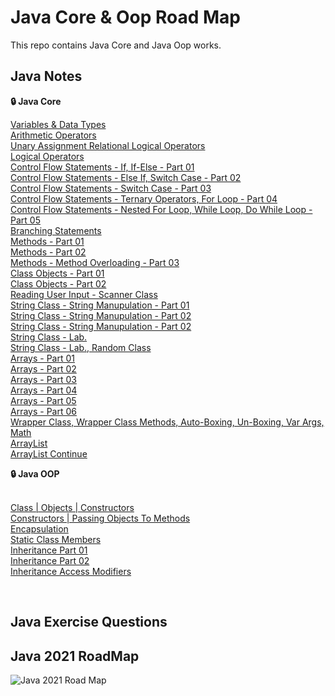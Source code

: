 # Java Core & Oop Road Map
This repo contains Java Core and Java Oop works.

## Java Notes

  <summary><b>🔒 Java Core</b></summary>

[Variables & Data Types](https://github.com/esalkan/java-notes/tree/master/src/core/JC03_variables_dataTypes)
<br>
[Arithmetic Operators](https://github.com/esalkan/java-notes/tree/master/src/core/JC04_arithmethicOperators)
<br>
[Unary Assignment Relational Logical Operators](https://github.com/esalkan/java-notes/tree/master/src/core/JC05_unaryAssignmentRelationalLogicalOperators)
<br>
[Logical Operators](https://github.com/esalkan/java-notes/tree/master/src/core/JC06_logicalOperators)
<br>
[Control Flow Statements - If, If-Else - Part 01 ](https://github.com/esalkan/java-notes/tree/master/src/core/JC07_controlFlowStatements_if_ifElse_Part_1)
<br>
[Control Flow Statements - Else If, Switch Case - Part 02](https://github.com/esalkan/java-notes/tree/master/src/core/JC08_controlFlowStatements_elseIf_switchCase_Part_2)
<br>
[Control Flow Statements - Switch Case - Part 03](https://github.com/esalkan/java-notes/tree/master/src/core/JC09_controlFlowStatements_Part_3)
<br>
[Control Flow Statements - Ternary Operators, For Loop - Part 04](https://github.com/esalkan/java-notes/tree/master/src/core/JC10_controlFlowStatements_Part_4)
<br>
[Control Flow Statements - Nested For Loop, While Loop, Do While Loop - Part 05](https://github.com/esalkan/java-notes/tree/master/src/core/JC11_controlFlowStatements_Part_5)
<br>
[Branching Statements](https://github.com/esalkan/java-notes/tree/master/src/core/JC12_branchingStatements)
<br>
[Methods - Part 01](https://github.com/esalkan/java-notes/tree/master/src/core/JC13_methods_Part_1)
<br>
[Methods - Part 02](https://github.com/esalkan/java-notes/tree/master/src/core/JC14_methods_Part_2)
<br>
[Methods - Method Overloading - Part 03](https://github.com/esalkan/java-notes/tree/master/src/core/JC15_methodOverloading)
<br>
[Class Objects - Part 01](https://github.com/esalkan/java-notes/tree/master/src/core/JC16_classObjects)
<br>
[Class Objects - Part 02](https://github.com/esalkan/java-notes/tree/master/src/core/JC17_classObjects_Part_2)
<br>
[Reading User Input - Scanner Class](https://github.com/esalkan/java-notes/tree/master/src/core/JC18_readingUserInput)
<br>
[String Class - String Manupulation - Part 01](https://github.com/esalkan/java-notes/tree/master/src/core/JC19_stringClass_stringManipulation_Part_01)
<br>
[String Class - String Manupulation - Part 02](https://github.com/esalkan/java-notes/tree/master/src/core/JC20_stringClass_stringManupulation_Part_2)
<br>
[String Class - String Manupulation - Part 02](https://github.com/esalkan/java-notes/tree/master/src/core/JC21_stringManipulation_Part_3)
<br>
[String Class - Lab. ](https://github.com/esalkan/java-notes/tree/master/src/core/JC22_stringClassContinue_Lab)
<br>
[String Class - Lab., Random Class](https://github.com/esalkan/java-notes/tree/master/src/core/JC23_stringClass_lab_randomClass)
<br>
[Arrays - Part 01](https://github.com/esalkan/java-notes/tree/master/src/core/JC24_Arrays_Part_1)
<br>
[Arrays - Part 02](https://github.com/esalkan/java-notes/tree/master/src/core/JC25_Arrays_Part_2)
<br>
[Arrays - Part 03](https://github.com/esalkan/java-notes/tree/master/src/core/JC26_Arrays_Part_3)
<br>
[Arrays - Part 04](https://github.com/esalkan/java-notes/tree/master/src/core/JC27_Arrays_Part_4)
<br>
[Arrays - Part 05](https://github.com/esalkan/java-notes/tree/master/src/core/JC28_Arrays_Part_5)
<br>
[Arrays - Part 06](https://github.com/esalkan/java-notes/tree/master/src/core/JC29_Arrays_Part_6)
<br>
[Wrapper Class, Wrapper Class Methods, Auto-Boxing, Un-Boxing, Var Args, Math](https://github.com/esalkan/java-notes/tree/master/src/core/JC30_wrapperClass)
<br>
[ArrayList](https://github.com/esalkan/java-notes/tree/master/src/core/JC31_ArrayList)
<br>
[ArrayList Continue](https://github.com/esalkan/java-notes/tree/master/src/core/JC32_ArrayList_Continue)
<br>




  <summary><b>🔒 Java OOP</b></summary><br>
  
  [Class | Objects | Constructors ](https://github.com/esalkan/java-notes/tree/master/src/oop/JOOP33_Class_Objects_Constructors)
  <br>
  [Constructors | Passing Objects To Methods](https://github.com/esalkan/java-notes/tree/master/src/oop/JOOP34_Constructors_PassingObjectsToMethods)
  <br>
  [Encapsulation](https://github.com/esalkan/java-notes/tree/master/src/oop/JOOP35_Encapsulation)
  <br>
  [Static Class Members](https://github.com/esalkan/java-notes/tree/master/src/oop/JOOP36_StaticClassMembers)
  <br>
  [Inheritance Part 01](https://github.com/esalkan/java-notes/tree/master/src/oop/JOOP37_Inheritance)
  <br>
  [Inheritance Part 02](https://github.com/esalkan/java-notes/tree/master/src/oop/JOOP38_InheritanceContinue)
  <br>
  [Inheritance Access Modifiers](https://github.com/esalkan/java-notes/tree/master/src/oop/JOOP39_Inheritance_AccessModifiers)

<br>


## Java Exercise Questions



## Java 2021 RoadMap
![Java 2021 Road Map](https://github.com/esalkan/java-notes/blob/master/2021%20Java%20Developer%20RoadMap.png)
